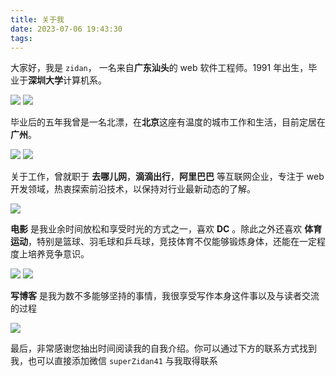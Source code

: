 ```yaml
---
title: 关于我
date: 2023-07-06 19:43:30
tags: 
---
```



大家好，我是 `zidan`， 一名来自**广东汕头**的 web 软件工程师。1991 年出生，毕业于**深圳大学**计算机系。
<div class="about-img-container"> 
    <img class="about-img"  src="/imgs/shantou.jpeg">
    <img class="about-img" src="/imgs/szu.jpeg">
</div>

毕业后的五年我曾是一名北漂，在**北京**这座有温度的城市工作和生活，目前定居在**广州**。
<div class="about-img-container">
    <img class="about-img"  src="/imgs/beijin.jpeg">
    <img class="about-img" src="/imgs/guangzhou.jpeg">
</div>

关于工作，曾就职于 **去哪儿网**，**滴滴出行**，**阿里巴巴** 等互联网企业，专注于 web 开发领域，热衷探索前沿技术，以保持对行业最新动态的了解。
<div>
    <img class="about-img" src="/imgs/alibaba.jpeg">
</div>

**电影** 是我业余时间放松和享受时光的方式之一，喜欢 **DC** 。除此之外还喜欢 **体育运动**，特别是篮球、羽毛球和乒乓球，竞技体育不仅能够锻炼身体，还能在一定程度上培养竞争意识。
<div class="about-img-container">
    <img class="about-img"  src="/imgs/batman.jpeg">
    <img class="about-img"  src="/imgs/dirk.jpeg">
</div>

**写博客** 是我为数不多能够坚持的事情，我很享受写作本身这件事以及与读者交流的过程
<div>
    <img class="about-img" src="/imgs/writing.jpeg">
</div>


最后，非常感谢您抽出时间阅读我的自我介绍。你可以通过下方的联系方式找到我，也可以直接添加微信 `superZidan41` 与我取得联系